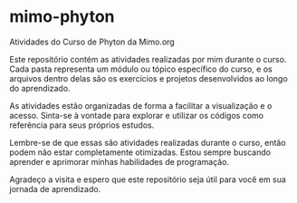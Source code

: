 # mimo-phyton
Atividades do Curso de Phyton da Mimo.org

Este repositório contém as atividades realizadas por mim durante o curso.
Cada pasta representa um módulo ou tópico específico do curso, e os arquivos dentro delas são os exercícios e projetos desenvolvidos ao longo do aprendizado.

As atividades estão organizadas de forma a facilitar a visualização e o acesso.
Sinta-se à vontade para explorar e utilizar os códigos como referência para seus próprios estudos.

Lembre-se de que essas são atividades realizadas durante o curso, então podem não estar completamente otimizadas. Estou sempre buscando aprender e aprimorar minhas habilidades de programação.

Agradeço a visita e espero que este repositório seja útil para você em sua jornada de aprendizado.

